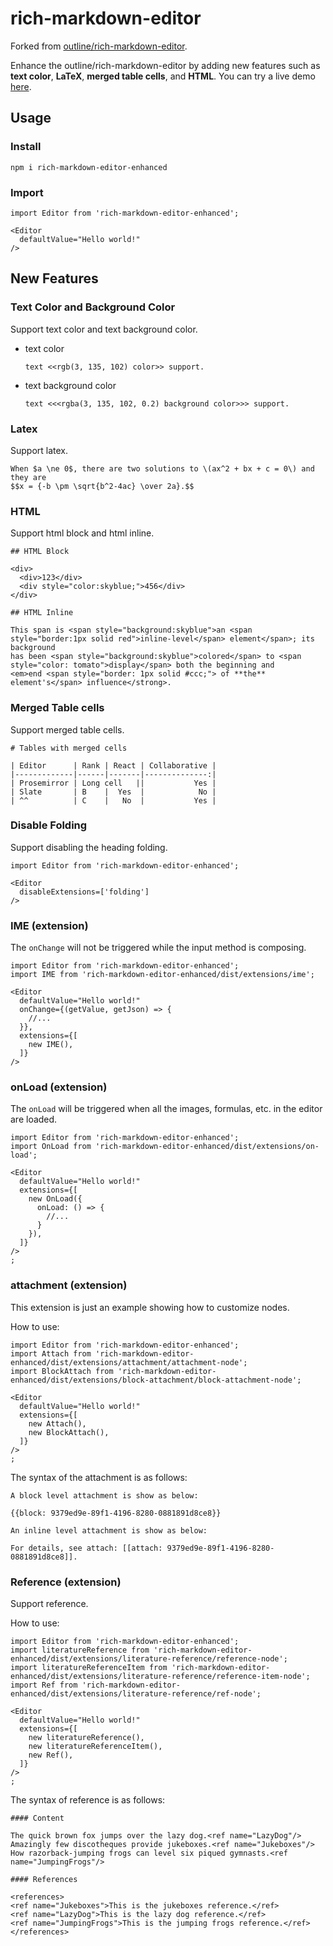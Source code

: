 # rich-markdown-editor

Forked from [outline/rich-markdown-editor](https://github.com/outline/rich-markdown-editor).

Enhance the outline/rich-markdown-editor by adding new features such as **text color**, **LaTeX**, **merged table cells**, and **HTML**. You can try a live demo [here](https://nxjniexiao.github.io/rich-markdown-editor/).

## Usage

### Install

```
npm i rich-markdown-editor-enhanced
```

### Import

```
import Editor from 'rich-markdown-editor-enhanced';

<Editor
  defaultValue="Hello world!"
/>
```

## New Features

### Text Color and Background Color

Support text color and text background color.

- text color
  ```
  text <<rgb(3, 135, 102) color>> support.
  ```
- text background color
  ```
  text <<<rgba(3, 135, 102, 0.2) background color>>> support.
  ```

### Latex

Support latex.

```
When $a \ne 0$, there are two solutions to \(ax^2 + bx + c = 0\) and they are
$$x = {-b \pm \sqrt{b^2-4ac} \over 2a}.$$
```

### HTML

Support html block and html inline.

```
## HTML Block

<div>
  <div>123</div>
  <div style="color:skyblue;">456</div>
</div>

## HTML Inline

This span is <span style="background:skyblue">an <span style="border:1px solid red">inline-level</span> element</span>; its background
has been <span style="background:skyblue">colored</span> to <span style="color: tomato">display</span> both the beginning and
<em>end <span style="border: 1px solid #ccc;"> of **the** element's</span> influence</strong>.
```

### Merged Table cells

Support merged table cells.

```
# Tables with merged cells

| Editor      | Rank | React | Collaborative |
|-------------|------|-------|--------------:|
| Prosemirror | Long cell   ||           Yes |
| Slate       | B    |  Yes  |            No |
| ^^          | C    |   No  |           Yes |
```

### Disable Folding

Support disabling the heading folding.

```
import Editor from 'rich-markdown-editor-enhanced';

<Editor 
  disableExtensions=['folding']
/>
```

### IME (extension)

The `onChange` will not be triggered while the input method is composing.

```
import Editor from 'rich-markdown-editor-enhanced';
import IME from 'rich-markdown-editor-enhanced/dist/extensions/ime';

<Editor
  defaultValue="Hello world!"
  onChange={(getValue, getJson) => {
    //...
  }},
  extensions={[
    new IME(),
  ]}
/>
```

### onLoad (extension)

The `onLoad` will be triggered when all the images, formulas, etc. in the editor are loaded.

```
import Editor from 'rich-markdown-editor-enhanced';
import OnLoad from 'rich-markdown-editor-enhanced/dist/extensions/on-load';

<Editor
  defaultValue="Hello world!"
  extensions={[
    new OnLoad({
      onLoad: () => {
        //...
      }
    }),
  ]}
/>
;
```

### attachment (extension)

This extension is just an example showing how to customize nodes.

How to use:

```
import Editor from 'rich-markdown-editor-enhanced';
import Attach from 'rich-markdown-editor-enhanced/dist/extensions/attachment/attachment-node';
import BlockAttach from 'rich-markdown-editor-enhanced/dist/extensions/block-attachment/block-attachment-node';

<Editor
  defaultValue="Hello world!"
  extensions={[
    new Attach(),
    new BlockAttach(),
  ]}
/>
;
```

The syntax of the attachment is as follows:

```
A block level attachment is show as below:

{{block: 9379ed9e-89f1-4196-8280-0881891d8ce8}}

An inline level attachment is show as below:

For details, see attach: [[attach: 9379ed9e-89f1-4196-8280-0881891d8ce8]].
```

### Reference (extension)

Support reference.

How to use:

```
import Editor from 'rich-markdown-editor-enhanced';
import literatureReference from 'rich-markdown-editor-enhanced/dist/extensions/literature-reference/reference-node';
import literatureReferenceItem from 'rich-markdown-editor-enhanced/dist/extensions/literature-reference/reference-item-node';
import Ref from 'rich-markdown-editor-enhanced/dist/extensions/literature-reference/ref-node';

<Editor
  defaultValue="Hello world!"
  extensions={[
    new literatureReference(),
    new literatureReferenceItem(),
    new Ref(),
  ]}
/>
;
```

The syntax of reference is as follows:

```
#### Content

The quick brown fox jumps over the lazy dog.<ref name="LazyDog"/>
Amazingly few discotheques provide jukeboxes.<ref name="Jukeboxes"/>
How razorback-jumping frogs can level six piqued gymnasts.<ref name="JumpingFrogs"/>

#### References

<references>
<ref name="Jukeboxes">This is the jukeboxes reference.</ref>
<ref name="LazyDog">This is the lazy dog reference.</ref>
<ref name="JumpingFrogs">This is the jumping frogs reference.</ref>
</references>
```
